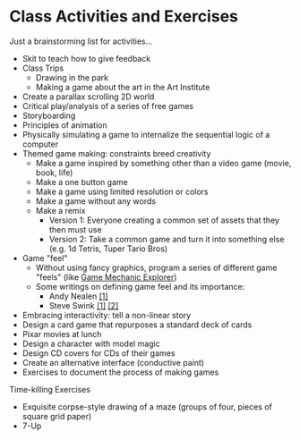 # Class Activities and Exercises #

Just a brainstorming list for activities...

- Skit to teach how to give feedback
- Class Trips
	- Drawing in the park
	- Making a game about the art in the Art Institute
- Create a parallax scrolling 2D world
- Critical play/analysis of a series of free games
- Storyboarding
- Principles of animation
- Physically simulating a game to internalize the sequential logic of a computer
- Themed game making: constraints breed creativity
	- Make a game inspired by something other than a video game (movie, book, life)
	- Make a one button game
	- Make a game using limited resolution or colors
	- Make a game without any words
	- Make a remix
		- Version 1: Everyone creating a common set of assets that they then must use
		- Version 2: Take a common game and turn it into something else (e.g. 1d Tetris, Tuper Tario Bros)
- Game "feel"
	- Without using fancy graphics, program a series of different game "feels" (like [Game Mechanic Explorer](http://gamemechanicexplorer.com/))
	- Some writings on defining game feel and its importance:
		- Andy Nealen [[1]](https://sakai.rutgers.edu/access/content/group/5682b464-6179-4684-b203-41db7bfc0bea/lectures/04_gamefeel.pdf)
		- Steve Swink [[1]](http://www.gamasutra.com/view/feature/1781/principles_of_virtual_sensation.php?print=1) [[2]](http://www.gamasutra.com/view/feature/2322/game_feel_the_secret_ingredient.php?print=1) 
- Embracing interactivity: tell a non-linear story
- Design a card game that repurposes a standard deck of cards
- Pixar movies at lunch
- Design a character with model magic
- Design CD covers for CDs of their games
- Create an alternative interface (conductive paint)
- Exercises to document the process of making games

Time-killing Exercises
 
- Exquisite corpse-style drawing of a maze (groups of four, pieces of square grid paper)
- 7-Up
